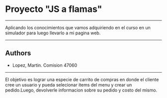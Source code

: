 
# Proyecto "JS a flamas"

***
Aplicando los conocimientos que vamos adquiriendo en el curso en un simulador para luego llevarlo a mi pagina web.
***



## Authors

- Lopez, Martin. Comision 47060







***

El objetivo es lograr una especie de carrito de compras en donde el cliente cree un usuario y pueda selecionar items del menu y crear un pedido.Luego, devolverle informacion sobre su pedido y costo del mismo. 

